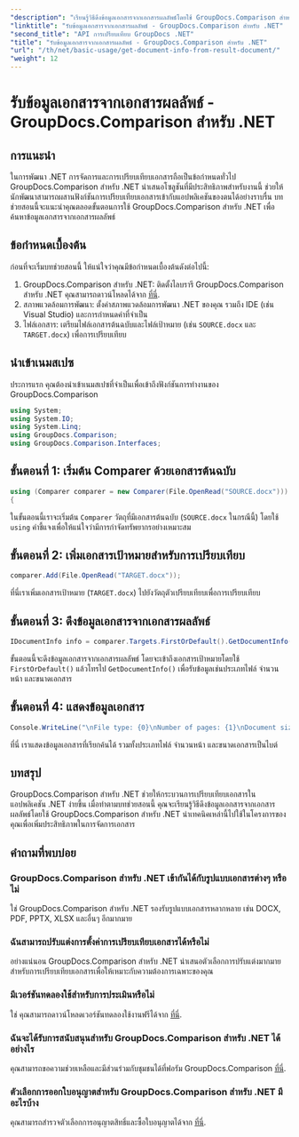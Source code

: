 ```yaml
---
"description": "เรียนรู้วิธีดึงข้อมูลเอกสารจากเอกสารผลลัพธ์โดยใช้ GroupDocs.Comparison สำหรับ .NET พร้อมอธิบายขั้นตอนง่ายๆ สำหรับนักพัฒนา .NET"
"linktitle": "รับข้อมูลเอกสารจากเอกสารผลลัพธ์ - GroupDocs.Comparison สำหรับ .NET"
"second_title": "API การเปรียบเทียบ GroupDocs .NET"
"title": "รับข้อมูลเอกสารจากเอกสารผลลัพธ์ - GroupDocs.Comparison สำหรับ .NET"
"url": "/th/net/basic-usage/get-document-info-from-result-document/"
"weight": 12
---
```


# รับข้อมูลเอกสารจากเอกสารผลลัพธ์ - GroupDocs.Comparison สำหรับ .NET

## การแนะนำ
ในการพัฒนา .NET การจัดการและการเปรียบเทียบเอกสารถือเป็นข้อกำหนดทั่วไป GroupDocs.Comparison สำหรับ .NET นำเสนอโซลูชันที่มีประสิทธิภาพสำหรับงานนี้ ช่วยให้นักพัฒนาสามารถผสานฟังก์ชันการเปรียบเทียบเอกสารเข้ากับแอปพลิเคชันของตนได้อย่างราบรื่น บทช่วยสอนนี้จะแนะนำคุณตลอดขั้นตอนการใช้ GroupDocs.Comparison สำหรับ .NET เพื่อค้นหาข้อมูลเอกสารจากเอกสารผลลัพธ์ 
## ข้อกำหนดเบื้องต้น
ก่อนที่จะเริ่มบทช่วยสอนนี้ ให้แน่ใจว่าคุณมีข้อกำหนดเบื้องต้นดังต่อไปนี้:
1. GroupDocs.Comparison สำหรับ .NET: ติดตั้งไลบรารี GroupDocs.Comparison สำหรับ .NET คุณสามารถดาวน์โหลดได้จาก [ที่นี่](https://releases-groupdocs.com/comparison/net/).
2. สภาพแวดล้อมการพัฒนา: ตั้งค่าสภาพแวดล้อมการพัฒนา .NET ของคุณ รวมถึง IDE (เช่น Visual Studio) และการกำหนดค่าที่จำเป็น
3. ไฟล์เอกสาร: เตรียมไฟล์เอกสารต้นฉบับและไฟล์เป้าหมาย (เช่น `SOURCE.docx` และ `TARGET.docx`) เพื่อการเปรียบเทียบ

## นำเข้าเนมสเปซ
ประการแรก คุณต้องนำเข้าเนมสเปซที่จำเป็นเพื่อเข้าถึงฟังก์ชันการทำงานของ GroupDocs.Comparison

```csharp
using System;
using System.IO;
using System.Linq;
using GroupDocs.Comparison;
using GroupDocs.Comparison.Interfaces;
```

## ขั้นตอนที่ 1: เริ่มต้น Comparer ด้วยเอกสารต้นฉบับ
```csharp
using (Comparer comparer = new Comparer(File.OpenRead("SOURCE.docx")))
{
```
ในขั้นตอนนี้เราจะเริ่มต้น `Comparer` วัตถุที่มีเอกสารต้นฉบับ (`SOURCE.docx` ในกรณีนี้) โดยใช้ `using` คำชี้แจงเพื่อให้แน่ใจว่ามีการกำจัดทรัพยากรอย่างเหมาะสม
## ขั้นตอนที่ 2: เพิ่มเอกสารเป้าหมายสำหรับการเปรียบเทียบ
```csharp
comparer.Add(File.OpenRead("TARGET.docx"));
```
ที่นี่เราเพิ่มเอกสารเป้าหมาย (`TARGET.docx`) ไปยังวัตถุตัวเปรียบเทียบเพื่อการเปรียบเทียบ
## ขั้นตอนที่ 3: ดึงข้อมูลเอกสารจากเอกสารผลลัพธ์
```csharp
IDocumentInfo info = comparer.Targets.FirstOrDefault().GetDocumentInfo();
```
ขั้นตอนนี้จะดึงข้อมูลเอกสารจากเอกสารผลลัพธ์ โดยจะเข้าถึงเอกสารเป้าหมายโดยใช้ `FirstOrDefault()` แล้วโทรไป `GetDocumentInfo()` เพื่อรับข้อมูลเช่นประเภทไฟล์ จำนวนหน้า และขนาดเอกสาร
## ขั้นตอนที่ 4: แสดงข้อมูลเอกสาร
```csharp
Console.WriteLine("\nFile type: {0}\nNumber of pages: {1}\nDocument size: {2} bytes", info.FileType, info.PageCount, info.Size);
```
ที่นี่ เราแสดงข้อมูลเอกสารที่เรียกค้นได้ รวมทั้งประเภทไฟล์ จำนวนหน้า และขนาดเอกสารเป็นไบต์

## บทสรุป
GroupDocs.Comparison สำหรับ .NET ช่วยให้กระบวนการเปรียบเทียบเอกสารในแอปพลิเคชัน .NET ง่ายขึ้น เมื่อทำตามบทช่วยสอนนี้ คุณจะเรียนรู้วิธีดึงข้อมูลเอกสารจากเอกสารผลลัพธ์โดยใช้ GroupDocs.Comparison สำหรับ .NET นำเทคนิคเหล่านี้ไปใช้ในโครงการของคุณเพื่อเพิ่มประสิทธิภาพในการจัดการเอกสาร
## คำถามที่พบบ่อย
### GroupDocs.Comparison สำหรับ .NET เข้ากันได้กับรูปแบบเอกสารต่างๆ หรือไม่
ใช่ GroupDocs.Comparison สำหรับ .NET รองรับรูปแบบเอกสารหลากหลาย เช่น DOCX, PDF, PPTX, XLSX และอื่นๆ อีกมากมาย
### ฉันสามารถปรับแต่งการตั้งค่าการเปรียบเทียบเอกสารได้หรือไม่
อย่างแน่นอน GroupDocs.Comparison สำหรับ .NET นำเสนอตัวเลือกการปรับแต่งมากมายสำหรับการเปรียบเทียบเอกสารเพื่อให้เหมาะกับความต้องการเฉพาะของคุณ
### มีเวอร์ชันทดลองใช้สำหรับการประเมินหรือไม่
ใช่ คุณสามารถดาวน์โหลดเวอร์ชันทดลองใช้งานฟรีได้จาก [ที่นี่](https://releases-groupdocs.com/).
### ฉันจะได้รับการสนับสนุนสำหรับ GroupDocs.Comparison สำหรับ .NET ได้อย่างไร
คุณสามารถขอความช่วยเหลือและมีส่วนร่วมกับชุมชนได้ที่ฟอรัม GroupDocs.Comparison [ที่นี่](https://forum-groupdocs.com/c/comparison/12).
### ตัวเลือกการออกใบอนุญาตสำหรับ GroupDocs.Comparison สำหรับ .NET มีอะไรบ้าง
คุณสามารถสำรวจตัวเลือกการอนุญาตสิทธิ์และซื้อใบอนุญาตได้จาก [ที่นี่](https://purchase-groupdocs.com/buy).